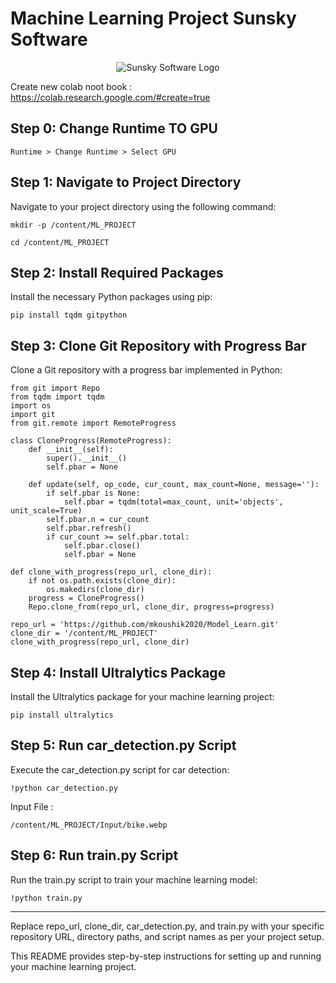# Machine Learning Project Sunsky Software

<div style="text-align:center">
  <img src="http://www.sunskysoftware.com/images/logo-default-229x43.png" alt="Sunsky Software Logo">
</div>

Create new colab noot book : https://colab.research.google.com/#create=true

## Step 0: Change Runtime TO GPU
```
Runtime > Change Runtime > Select GPU
```

## Step 1: Navigate to Project Directory

Navigate to your project directory using the following command:
```
mkdir -p /content/ML_PROJECT
```

```
cd /content/ML_PROJECT
```

## Step 2: Install Required Packages

Install the necessary Python packages using pip:

```
pip install tqdm gitpython
```

## Step 3: Clone Git Repository with Progress Bar

Clone a Git repository with a progress bar implemented in Python:
```
from git import Repo
from tqdm import tqdm
import os
import git
from git.remote import RemoteProgress

class CloneProgress(RemoteProgress):
    def __init__(self):
        super().__init__()
        self.pbar = None
    
    def update(self, op_code, cur_count, max_count=None, message=''):
        if self.pbar is None:
            self.pbar = tqdm(total=max_count, unit='objects', unit_scale=True)
        self.pbar.n = cur_count
        self.pbar.refresh()
        if cur_count >= self.pbar.total:
            self.pbar.close()
            self.pbar = None
            
def clone_with_progress(repo_url, clone_dir):
    if not os.path.exists(clone_dir):
        os.makedirs(clone_dir)
    progress = CloneProgress()
    Repo.clone_from(repo_url, clone_dir, progress=progress)

repo_url = 'https://github.com/mkoushik2020/Model_Learn.git'
clone_dir = '/content/ML_PROJECT'
clone_with_progress(repo_url, clone_dir)
```

## Step 4: Install Ultralytics Package

Install the Ultralytics package for your machine learning project:
```
pip install ultralytics
```

## Step 5: Run car_detection.py Script

Execute the car_detection.py script for car detection:
```
!python car_detection.py
```

Input File :
```
/content/ML_PROJECT/Input/bike.webp
```

## Step 6: Run train.py Script

Run the train.py script to train your machine learning model:
```
!python train.py
```

---

Replace repo_url, clone_dir, car_detection.py, and train.py with your specific repository URL, directory paths, and script names as per your project setup.

This README provides step-by-step instructions for setting up and running your machine learning project.
